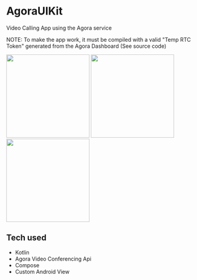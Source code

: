 # AgoraUIKit
Video Calling App using the Agora service

NOTE: To make the app work, it must be compiled with a valid "Temp RTC Token" generated from the Agora Dashboard (See source code)

[<img src="https://user-images.githubusercontent.com/5157474/188973770-3e6972d6-d187-4dd0-abe4-26dbbd6b2bb2.png" width="220"/>](https://user-images.githubusercontent.com/5157474/188973770-3e6972d6-d187-4dd0-abe4-26dbbd6b2bb2.png)
[<img src="https://user-images.githubusercontent.com/5157474/188973818-6f31e85a-ffce-4410-8114-f98271dcd773.png" width="220"/>](https://user-images.githubusercontent.com/5157474/188973818-6f31e85a-ffce-4410-8114-f98271dcd773.png)
[<img src="https://user-images.githubusercontent.com/5157474/188973895-ec8670ef-e6a7-426c-b3bb-cfbe7e6fde5f.png" width="220"/>](https://user-images.githubusercontent.com/5157474/188973895-ec8670ef-e6a7-426c-b3bb-cfbe7e6fde5f.png)


## Tech used
- Kotlin
- Agora Video Conferencing Api
- Compose
 - Custom Android View
